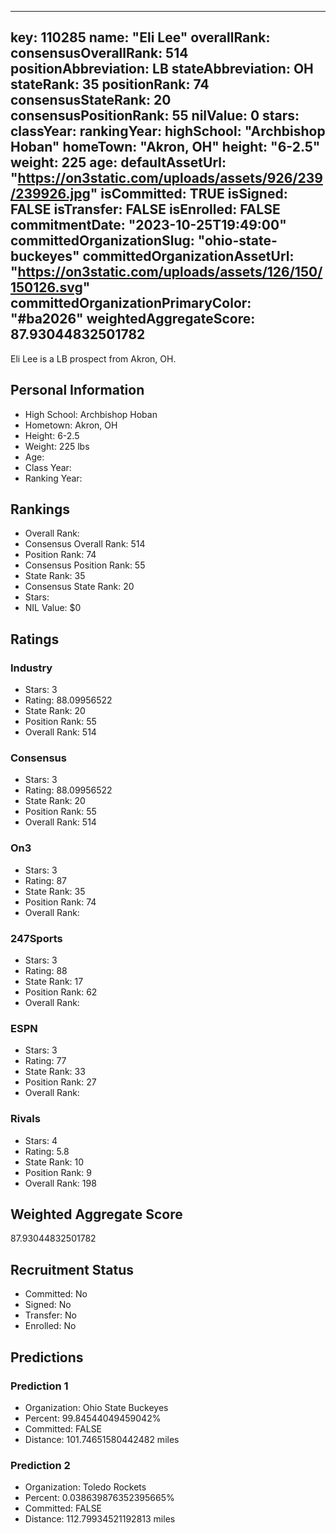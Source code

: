 ---
  key: 110285
  name: "Eli Lee"
  overallRank: 
  consensusOverallRank: 514
  positionAbbreviation: LB
  stateAbbreviation: OH
  stateRank: 35
  positionRank: 74
  consensusStateRank: 20
  consensusPositionRank: 55
  nilValue: 0
  stars: 
  classYear: 
  rankingYear: 
  highSchool: "Archbishop Hoban"
  homeTown: "Akron, OH"
  height: "6-2.5"
  weight: 225
  age: 
  defaultAssetUrl: "https://on3static.com/uploads/assets/926/239/239926.jpg"
  isCommitted: TRUE
  isSigned: FALSE
  isTransfer: FALSE
  isEnrolled: FALSE
  commitmentDate: "2023-10-25T19:49:00"
  committedOrganizationSlug: "ohio-state-buckeyes"
  committedOrganizationAssetUrl: "https://on3static.com/uploads/assets/126/150/150126.svg"
  committedOrganizationPrimaryColor: "#ba2026"
  weightedAggregateScore: 87.93044832501782
  ---
  
  Eli Lee is a LB prospect from Akron, OH.
  
  ## Personal Information
  - High School: Archbishop Hoban
  - Hometown: Akron, OH
  - Height: 6-2.5
  - Weight: 225 lbs
  - Age: 
  - Class Year: 
  - Ranking Year: 
  
  ## Rankings
  - Overall Rank: 
  - Consensus Overall Rank: 514
  - Position Rank: 74
  - Consensus Position Rank: 55
  - State Rank: 35
  - Consensus State Rank: 20
  - Stars: 
  - NIL Value: $0
  
  ## Ratings
  
  ### Industry
  - Stars: 3
  - Rating: 88.09956522
  - State Rank: 20
  - Position Rank: 55
  - Overall Rank: 514
  
  ### Consensus
  - Stars: 3
  - Rating: 88.09956522
  - State Rank: 20
  - Position Rank: 55
  - Overall Rank: 514
  
  ### On3
  - Stars: 3
  - Rating: 87
  - State Rank: 35
  - Position Rank: 74
  - Overall Rank: 
  
  ### 247Sports
  - Stars: 3
  - Rating: 88
  - State Rank: 17
  - Position Rank: 62
  - Overall Rank: 
  
  ### ESPN
  - Stars: 3
  - Rating: 77
  - State Rank: 33
  - Position Rank: 27
  - Overall Rank: 
  
  ### Rivals
  - Stars: 4
  - Rating: 5.8
  - State Rank: 10
  - Position Rank: 9
  - Overall Rank: 198
  
  ## Weighted Aggregate Score
  87.93044832501782
  
  ## Recruitment Status
  - Committed: No
  - Signed: No
  - Transfer: No
  - Enrolled: No
  
  
  
  ## Predictions
  
  ### Prediction 1
  - Organization: Ohio State Buckeyes
  - Percent: 99.84544049459042%
  - Committed: FALSE
  - Distance: 101.74651580442482 miles
  
  ### Prediction 2
  - Organization: Toledo Rockets
  - Percent: 0.038639876352395665%
  - Committed: FALSE
  - Distance: 112.79934521192813 miles
  